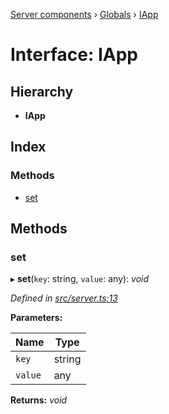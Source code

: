 [Server components](../README.md) › [Globals](../globals.md) › [IApp](iapp.md)

# Interface: IApp

## Hierarchy

* **IApp**

## Index

### Methods

* [set](iapp.md#set)

## Methods

###  set

▸ **set**(`key`: string, `value`: any): *void*

*Defined in [src/server.ts:13](https://github.com/nodulusteam/methodus.dev/blob/0787b65/modules/platform/server/src/server.ts#L13)*

**Parameters:**

Name | Type |
------ | ------ |
`key` | string |
`value` | any |

**Returns:** *void*
